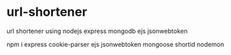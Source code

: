# url-shortener
url shortener using nodejs express mongodb ejs jsonwebtoken

npm i express cookie-parser ejs jsonwebtoken mongoose shortid nodemon

